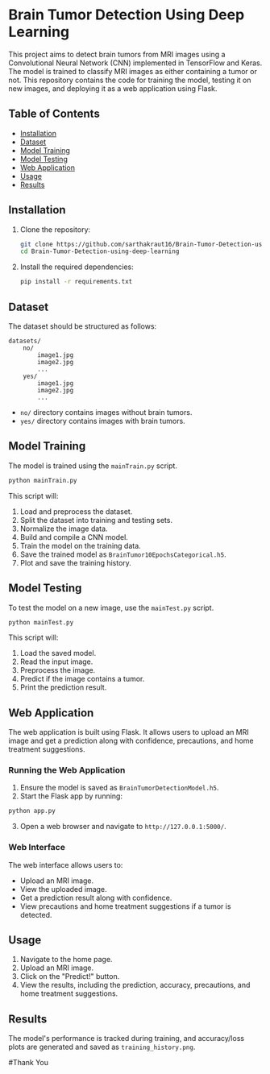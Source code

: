 # Brain Tumor Detection Using Deep Learning

This project aims to detect brain tumors from MRI images using a Convolutional Neural Network (CNN) implemented in TensorFlow and Keras. The model is trained to classify MRI images as either containing a tumor or not. This repository contains the code for training the model, testing it on new images, and deploying it as a web application using Flask.

## Table of Contents
- [Installation](#installation)
- [Dataset](#dataset)
- [Model Training](#model-training)
- [Model Testing](#model-testing)
- [Web Application](#web-application)
- [Usage](#usage)
- [Results](#results)

## Installation

1. Clone the repository:
   ```bash
   git clone https://github.com/sarthakraut16/Brain-Tumor-Detection-using-deep-learning.git
   cd Brain-Tumor-Detection-using-deep-learning
   ```
   
2. Install the required dependencies:
   ```bash
   pip install -r requirements.txt
   ```

## Dataset

The dataset should be structured as follows:
```
datasets/
    no/
        image1.jpg
        image2.jpg
        ...
    yes/
        image1.jpg
        image2.jpg
        ...
```
- `no/` directory contains images without brain tumors.
- `yes/` directory contains images with brain tumors.

## Model Training

The model is trained using the `mainTrain.py` script.

```python
python mainTrain.py
```

This script will:
1. Load and preprocess the dataset.
2. Split the dataset into training and testing sets.
3. Normalize the image data.
4. Build and compile a CNN model.
5. Train the model on the training data.
6. Save the trained model as `BrainTumor10EpochsCategorical.h5`.
7. Plot and save the training history.

## Model Testing

To test the model on a new image, use the `mainTest.py` script.

```python
python mainTest.py
```

This script will:
1. Load the saved model.
2. Read the input image.
3. Preprocess the image.
4. Predict if the image contains a tumor.
5. Print the prediction result.

## Web Application

The web application is built using Flask. It allows users to upload an MRI image and get a prediction along with confidence, precautions, and home treatment suggestions.

### Running the Web Application

1. Ensure the model is saved as `BrainTumorDetectionModel.h5`.
2. Start the Flask app by running:

```python
python app.py
```

3. Open a web browser and navigate to `http://127.0.0.1:5000/`.

### Web Interface

The web interface allows users to:
- Upload an MRI image.
- View the uploaded image.
- Get a prediction result along with confidence.
- View precautions and home treatment suggestions if a tumor is detected.

## Usage

1. Navigate to the home page.
2. Upload an MRI image.
3. Click on the "Predict!" button.
4. View the results, including the prediction, accuracy, precautions, and home treatment suggestions.

## Results

The model's performance is tracked during training, and accuracy/loss plots are generated and saved as `training_history.png`.

#Thank You
